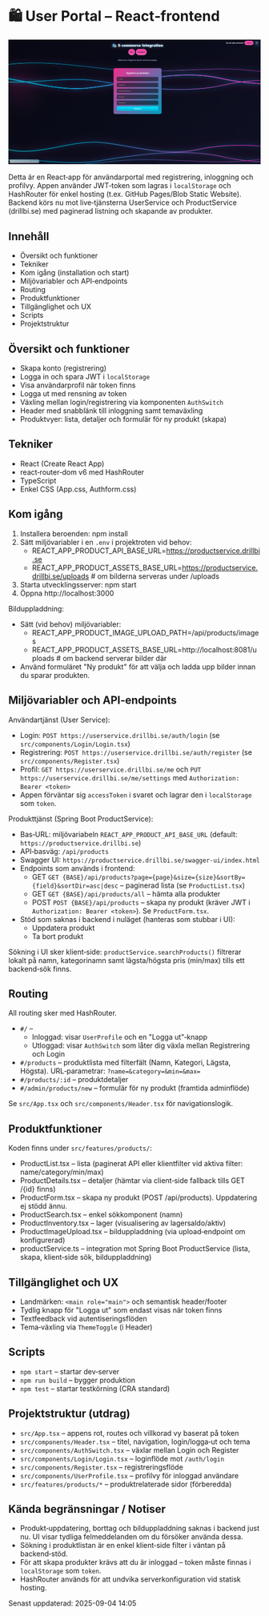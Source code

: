 # 🛍️ User Portal – React‑frontend

![Webpage](images/frontEnd.png)

Detta är en React‑app för användarportal med registrering, inloggning och profilvy. Appen använder JWT‑token som lagras i `localStorage` och HashRouter för enkel hosting (t.ex. GitHub Pages/Blob Static Website). Backend körs nu mot live‑tjänsterna UserService och ProductService (drillbi.se) med paginerad listning och skapande av produkter.

## Innehåll
- Översikt och funktioner
- Tekniker
- Kom igång (installation och start)
- Miljövariabler och API‑endpoints
- Routing
- Produktfunktioner
- Tillgänglighet och UX
- Scripts
- Projektstruktur

## Översikt och funktioner
- Skapa konto (registrering)
- Logga in och spara JWT i `localStorage`
- Visa användarprofil när token finns
- Logga ut med rensning av token
- Växling mellan login/registrering via komponenten `AuthSwitch`
- Header med snabblänk till inloggning samt temaväxling
- Produktvyer: lista, detaljer och formulär för ny produkt (skapa)

## Tekniker
- React (Create React App)
- react‑router‑dom v6 med HashRouter
- TypeScript
- Enkel CSS (App.css, Authform.css)

## Kom igång
1. Installera beroenden:
   npm install
2. Sätt miljövariabler i en `.env` i projektroten vid behov:
   - REACT_APP_PRODUCT_API_BASE_URL=https://productservice.drillbi.se
   - REACT_APP_PRODUCT_ASSETS_BASE_URL=https://productservice.drillbi.se/uploads  # om bilderna serveras under /uploads
3. Starta utvecklingsserver:
   npm start
4. Öppna http://localhost:3000

Bilduppladdning:
- Sätt (vid behov) miljövariabler:
  - REACT_APP_PRODUCT_IMAGE_UPLOAD_PATH=/api/products/images
  - REACT_APP_PRODUCT_ASSETS_BASE_URL=http://localhost:8081/uploads  # om backend serverar bilder där
- Använd formuläret "Ny produkt" för att välja och ladda upp bilder innan du sparar produkten.

## Miljövariabler och API‑endpoints
Användartjänst (User Service):
- Login: `POST https://userservice.drillbi.se/auth/login` (se `src/components/Login/Login.tsx`)
- Registrering: `POST https://userservice.drillbi.se/auth/register` (se `src/components/Register.tsx`)
- Profil: `GET https://userservice.drillbi.se/me` och `PUT https://userservice.drillbi.se/me/settings` med `Authorization: Bearer <token>`
- Appen förväntar sig `accessToken` i svaret och lagrar den i `localStorage` som `token`. 

Produkttjänst (Spring Boot ProductService):
- Bas‑URL: miljövariabeln `REACT_APP_PRODUCT_API_BASE_URL` (default: `https://productservice.drillbi.se`)
- API‑basväg: `/api/products`
- Swagger UI: `https://productservice.drillbi.se/swagger-ui/index.html`
- Endpoints som används i frontend:
  - GET `GET {BASE}/api/products?page={page}&size={size}&sortBy={field}&sortDir=asc|desc` – paginerad lista (se `ProductList.tsx`)
  - GET `GET {BASE}/api/products/all` – hämta alla produkter
  - POST `POST {BASE}/api/products` – skapa ny produkt (kräver JWT i `Authorization: Bearer <token>`). Se `ProductForm.tsx`.
- Stöd som saknas i backend i nuläget (hanteras som stubbar i UI):
  - Uppdatera produkt
  - Ta bort produkt

Sökning i UI sker klient‑side: `productService.searchProducts()` filtrerar lokalt på namn, kategorinamn samt lägsta/högsta pris (min/max) tills ett backend‑sök finns.

## Routing
All routing sker med HashRouter.
- `#/` –
  - Inloggad: visar `UserProfile` och en "Logga ut"‑knapp
  - Utloggad: visar `AuthSwitch` som låter dig växla mellan Registrering och Login
- `#/products` – produktlista med filterfält (Namn, Kategori, Lägsta, Högsta). URL‑parametrar: `?name=&category=&min=&max=`
- `#/products/:id` – produktdetaljer
- `#/admin/products/new` – formulär för ny produkt (framtida adminflöde)

Se `src/App.tsx` och `src/components/Header.tsx` för navigationslogik.

## Produktfunktioner
Koden finns under `src/features/products/`:
- ProductList.tsx – lista (paginerat API eller klientfilter vid aktiva filter: name/category/min/max)
- ProductDetails.tsx – detaljer (hämtar via client‑side fallback tills GET /{id} finns)
- ProductForm.tsx – skapa ny produkt (POST /api/products). Uppdatering ej stödd ännu.
- ProductSearch.tsx – enkel sökkomponent (namn)
- ProductInventory.tsx – lager (visualisering av lagersaldo/aktiv)
- ProductImageUpload.tsx – bilduppladdning (via upload‑endpoint om konfigurerad)
- productService.ts – integration mot Spring Boot ProductService (lista, skapa, klient‑side sök, bilduppladdning)

## Tillgänglighet och UX
- Landmärken: `<main role="main">` och semantisk header/footer
- Tydlig knapp för "Logga ut" som endast visas när token finns
- Textfeedback vid autentiseringsflöden
- Tema‑växling via `ThemeToggle` (i Header)

## Scripts
- `npm start` – startar dev‑server
- `npm run build` – bygger produktion
- `npm test` – startar testkörning (CRA standard)

## Projektstruktur (utdrag)
- `src/App.tsx` – appens rot, routes och villkorad vy baserat på token
- `src/components/Header.tsx` – titel, navigation, login/logga‑ut och tema
- `src/components/AuthSwitch.tsx` – växlar mellan Login och Register
- `src/components/Login/Login.tsx` – loginflöde mot `/auth/login`
- `src/components/Register.tsx` – registreringsflöde
- `src/components/UserProfile.tsx` – profilvy för inloggad användare
- `src/features/products/*` – produktrelaterade sidor (förberedda)

## Kända begränsningar / Notiser
- Produkt‑uppdatering, borttag och bilduppladdning saknas i backend just nu. UI visar tydliga felmeddelanden om du försöker använda dessa.
- Sökning i produktlistan är en enkel klient‑side filter i väntan på backend‑stöd.
- För att skapa produkter krävs att du är inloggad – token måste finnas i `localStorage` som `token`.
- HashRouter används för att undvika serverkonfiguration vid statisk hosting.

Senast uppdaterad: 2025-09-04 14:05
